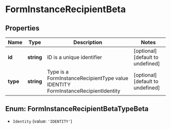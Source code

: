 # FormInstanceRecipientBeta

## Properties

Name | Type | Description | Notes
------------ | ------------- | ------------- | -------------
**id** | **string** | ID is a unique identifier | [optional] [default to undefined]
**type** | **string** | Type is a FormInstanceRecipientType value IDENTITY FormInstanceRecipientIdentity | [optional] [default to undefined]



## Enum: FormInstanceRecipientBetaTypeBeta


* `Identity` (value: `'IDENTITY'`)



